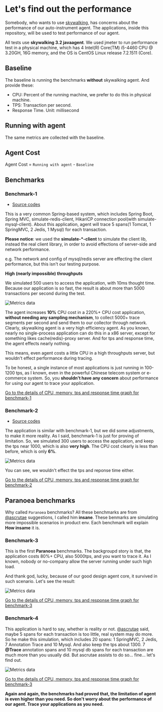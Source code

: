 # Let's find out the performance
Somebody, who wants to use [skywalking](https://github.com/wu-sheng/sky-walking), has concerns about the performance of our auto-instrument agent. The applications, inside this repository, will be used to test performance of our agent.

All tests use **skywalking 3.2 javaagent**. We used jmeter to run performance test in a physical machine, which has 4 Intel(R) Core(TM) i5-4460  CPU @ 3.20GH, 16G memory, and the OS is CentOS Linux release 7.2.1511 (Core). 

## Baseline
The baseline is running the benchmarks **without** skywalking agent. And provide these:
* CPU: Percent of the running machine, we prefer to do this in physical machine.
* TPS: Transaction per second.
* Response Time. Unit: millisecond

## Running with agent
The same metrics are collected with the baseline.

## Agent Cost
Agent Cost = `Running with agent` - `Baseline`


## Benchmarks
### Benchmark-1
* [Source codes](https://github.com/sky-walking/Agent-Benchmarks/tree/master/Benchmark-1/example)

This is a very common Spring-based system, which includes Spring Boot, Spring MVC, simulate-redis-client, HikariCP connection pool(with simulate-mysql-client). About this application, agent will trace 5 spans(1 Tomcat, 1 SpringMVC, 2 Jedis, 1 Mysql) for each transaction.

**Please notice**: we used the **simulate-*-client** to simulate the client lib, instead the real client library, in order to avoid effections of server-side and network performance. 

e.g. The network and config of mysql/redis server are effecting the client performance, but this isn't our testing purpose.

**High (nearly impossible) throughputs**

We simulated 500 users to access the application, with 10ms thought time. Because our application is so fast, the result is about more than 5000 transactions per second during the test.

![Metrics data](https://sky-walking.github.io/page-resources/3.2/performance-results/benchmark-1/contrast_graph.png)

The agent increases **10%** CPU cost in a 220%+ CPU cost application, **without needing any sampling mechanism**, to collect 5000+ trace segments per second and send them to our collector through network. Clearly, skywalking agent is a very high efficiency agent. As you known, nearly no single-process application can do this in a x86 server, except for something likes cache(redis)-proxy server. And for tps and response time, the agent effects nearly nothing. 

This means, even agent costs a little CPU in a high throughputs server, but wouldn't effect performance during tracing.

To be honest, a single instance of most applications is just running in 100-1200 tps, as I known, even in the powerful Chinese telecom system or e-commerce system. So, you **shouldn't have any concern** about performance for using our agent to trace your application.

[Go to the details of CPU, memory, tps and response time graph for benchmark-1](Benchmark-1)

### Benchmark-2
* [Source codes](https://github.com/sky-walking/Agent-Benchmarks/tree/master/Benchmark-2/example)

The application is similar with benchmark-1, but we did some adjustments, to make it more reality. As I said, benchmark-1 is just for proving of limitation. So, we simulated 300 users to access the application, and keep the tps near 1000, which is also **very high**. The CPU cost clearly is less than before, which is only **6%**.

![Metrics data](https://sky-walking.github.io/page-resources/3.2/performance-results/benchmark-2/contrast_graph.png)

You can see, we wouldn't effect the tps and reponse time either. 

[Go to the details of CPU, memory, tps and response time graph for benchmark-2](Benchmark-2)

## Paranoea benchmarks
Why called `Paranoea` benchmarks? All these benchmarks are from [@ascrutae](https://github.com/ascrutae) suggestions, I called him **insane**. These benmarks are simulating more impossible scenarios in product env. Each benchmark will explain **How insame** it is. 

### Benchmark-3
This is the first **Paranoea** benchmarks. The backgroupd story is that, the application costs 80%+ CPU, also 5000tps, and you want to trace it. As I known, nobody or no-company allow the server running under such high load.

And thank god, lucky, because of our good design agent core, it survived in such scenario. Let's see the result:

![Metrics data](https://sky-walking.github.io/page-resources/3.2/performance-results/benchmark-3/contrast_graph.png)

[Go to the details of CPU, memory, tps and response time graph for benchmark-3](Benchmark-3)


### Benchmark-4
This application is hard to say, whether is reality or not. [@ascrutae](https://github.com/ascrutae) said, maybe 5 spans for each transaction is too little, real system may do more. So he make this simulation, which includes 20 spans: 1 SpringMVC, 2 Jedis, 7 Annotation Trace and 10 Mysql. And also keep the tps about 1300. 7 **@Trace** annotation spans and 10 mysql db spans for each transaction are much more than you usually did.  But ascrutae assists to do so... fine... let's find out.

![Metrics data](https://sky-walking.github.io/page-resources/3.2/performance-results/benchmark-4/contrast_graph.png)

[Go to the details of CPU, memory, tps and response time graph for benchmark-3](Benchmark-4)


**Again and again, the benchmarks had proved that, the limitation of agent is even higher than you need. So don't worry about the performance of our agent. Trace your applications as you need.**
